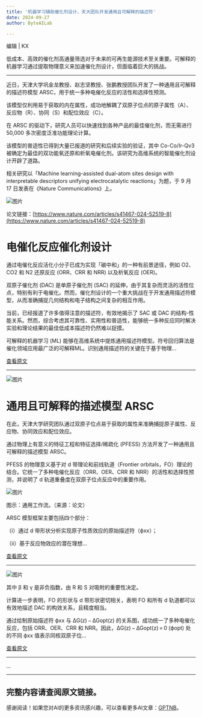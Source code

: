 ```yaml
---
title: '机器学习辅助催化剂设计，天大团队开发通用且可解释的描述符'
date: 2024-09-27
author: ByteAILab

---
```


编辑 | KX

低成本、高效的催化剂高通量筛选对于未来的可再生能源技术至关重要。可解释的机器学习通过提取物理意义来加速催化剂设计，但面临着巨大的挑战。

---


近日，天津大学巩金龙教授、赵志坚教授、张鹏教授团队开发了一种通用且可解释的描述符模型 ARSC，用于统一多种电催化反应的活性和选择性预测。

该模型仅利用易于获取的内在属性，成功地解耦了双原子位点的原子属性（A）、反应物（R）、协同（S）和配位效应（C）。

在 ARSC 的驱动下，研究人员可以快速找到各种产品的最佳催化剂，而无需进行 50,000 多次密度泛准功能理论计算。

该模型的普适性已得到大量已报道的研究和后续实验的验证，其中 Co-Co/Ir-Qv3 被确定为最佳的双功能氧还原和析氧电催化剂。该研究为高维系统的智能催化剂设计开辟了道路。

相关研究以「Machine learning-assisted dual-atom sites design with interpretable descriptors unifying electrocatalytic reactions」为题，于 9 月 17 日发表在《Nature Communications》上。

![图片](https://mmbiz.qpic.cn/mmbiz_png/XLCp9HBkwLliazia3Q6LXEUqhZ7FW3A6FaUwibZRAC2v4prqm77tiaA1ntzbTuwlGBJ9lv50NTibkIjmAH7qP7506icA/640?wx_fmt=png&amp;from=appmsg)

论文链接：[https://www.nature.com/articles/s41467-024-52519-8](https://www.nature.com/articles/s41467-024-52519-8)

# 电催化反应催化剂设计

通过电催化反应活化小分子已成为实现「碳中和」的一种有前景途径，例如 O2、CO2 和 N2 还原反应 (ORR、CRR 和 NRR) 以及析氧反应 (OER)。

双原子催化剂 (DAC) 是单原子催化剂 (SAC) 的延伸，由于其复杂而灵活的活性位点，特别有利于电催化。然而，催化剂设计的一个重大挑战在于开发通用描述符模型，从而准确捕捉几何结构和电子结构之间复杂的相互作用。

当前，已经报道了许多值得注意的描述符，有效地揭示了 SAC 或 DAC 的结构-性能关系。然而，综合考虑其可靠性、实用性和普适性，能够统一多种反应同时解决实验和理论结果的最佳低成本描述符仍然难以捉摸。

可解释的机器学习 (ML) 能够在高维系统中提炼通用描述符模型。符号回归算法是催化领域应用最广泛的可解释ML。识别通用描述符的关键在于基于物理...

[查看原文](https://link-to-article.com)

---

![图片](https://mmbiz.qpic.cn/mmbiz_png/XLCp9HBkwLliazia3Q6LXEUqhZ7FW3A6FawStRCXlb2sbnoQpr84ichdjBFHElMicc3TicuibuEsJXTYa4LDOuaYES4A/640?wx_fmt=png&amp;from=appmsg)

# 通用且可解释的描述模型 ARSC

在此，天津大学研究团队通过双原子位点易于获取的属性来准确捕捉原子属性、反应物、协同效应和配位效应。

通过物理上有意义的特征工程和特征选择/稀疏化 (PFESS) 方法开发了一种通用且可解释的描述模型 ARSC。

PFESS 的物理意义基于对 d 带理论和前线轨道（Frontier orbitals，FO）理论的结合。它统一了多种电催化反应（ORR、OER、CRR 和 NRR）的活性和选择性预测，并说明了 d 轨道重叠度在双原子位点反应中的重要作用。

![图片](https://mmbiz.qpic.cn/mmbiz_png/XLCp9HBkwLliazia3Q6LXEUqhZ7FW3A6FaI2VxzOGia0feIlGyx0S5Z1d2HHvNEN4uFt67vicoNkTzCckicHyA38SKg/640?wx_fmt=png&amp;from=appmsg)

图示：通用工作流。（来源：论文）

ARSC 模型框架主要包括四个部分：

（i）通过 d 带形状分析实现原子性质效应的原始描述符（ϕxx）；

（ii）基于反应物效应的潜在理想...

[查看原文](https://link-to-article.com)

---

![图片](https://mmbiz.qpic.cn/mmbiz_png/XLCp9HBkwLliazia3Q6LXEUqhZ7FW3A6FaQUINpia0tPpCz63Llg0LTIndYI2GrsH2Qw4URrLbIstnEb1OPPqxDEw/640?wx_fmt=png&amp;from=appmsg)

其中 β 和 γ 是非负指数，由 R 和 S 对吸附的重要性决定。

计算进一步表明，FO 的形状与 d 带形状密切相关，表明 FO 和所有 d 轨道都可以有效地描述 DAC 的构效关系，且精度相当。

通过绘制原始描述符 ϕxx 与 ∆G(z) − ∆Gopt(z) 的关系图，成功统一了多种电催化反应，包括 ORR、OER、CRR 和 NRR。因此，∆G(z) − ∆Gopt(z) = 0 (ϕopt) 处的不同 ϕxx 值表示同核双原子位...

[查看原文](https://link-to-article.com)

---

...

---

完整内容请查阅原文链接。
---
感谢阅读！如果您对AI的更多资讯感兴趣，可以查看更多AI文章：[GPTNB](https://gptnb.com)。